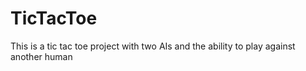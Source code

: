 # TicTacToe
This is a tic tac toe project with two AIs and the ability to play against another human
